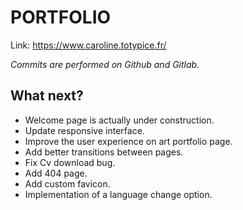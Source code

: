 # PORTFOLIO
Link: https://www.caroline.totypice.fr/

*Commits are performed on Github and Gitlab.*


What next?
----------
* Welcome page is actually under construction.
* Update responsive interface.
* Improve the user experience on art portfolio page.
* Add better transitions between pages.
* Fix Cv download bug.
* Add 404 page.
* Add custom favicon.
* Implementation of a language change option.
